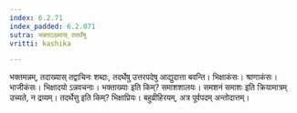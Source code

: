 ```yaml
---
index: 6.2.71
index_padded: 6.2.071
sutra: भक्ताऽख्यास् तदर्थेषु
vritti: kashika

---
```

भक्तमन्नम्, तदाख्यास् तद्वाचिनः शब्दाः, तदर्थेषु उत्तरपदेषु आद्युदात्ता बवन्ति। भिक्षाकंसः। श्राणाकंसः। भाजीकंसः। भिक्षादयो ऽन्नवचनाः। भक्ताख्याः इति किम्? समाशशालयः। समशनं समाशः इति क्रियामात्रम् उच्यते, न द्रव्यम्। तदर्थेसु इति किम्? भिक्षाप्रियः। बहुव्रीहिरयम्, अत्र पूर्वपदम् अन्तोदात्तम्।